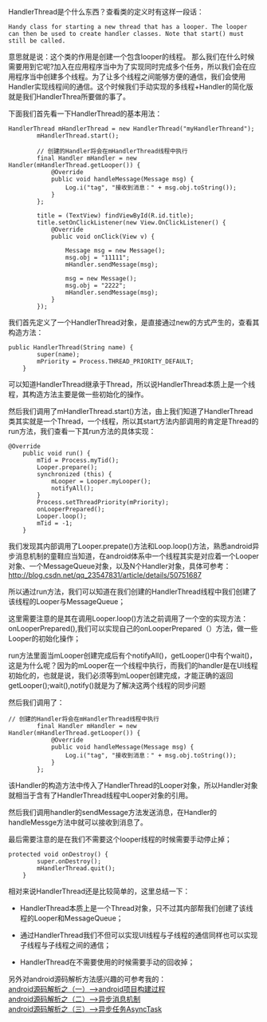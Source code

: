 HandlerThread是个什么东西？查看类的定义时有这样一段话：

```
Handy class for starting a new thread that has a looper. The looper can then be used to create handler classes. Note that start() must still be called.
```
意思就是说：这个类的作用是创建一个包含looper的线程。
那么我们在什么时候需要用到它呢?加入在应用程序当中为了实现同时完成多个任务，所以我们会在应用程序当中创建多个线程。为了让多个线程之间能够方便的通信，我们会使用Handler实现线程间的通信。这个时候我们手动实现的多线程+Handler的简化版就是我们HandlerThrea所要做的事了。

下面我们首先看一下HandlerThread的基本用法：

```
HandlerThread mHandlerThread = new HandlerThread("myHandlerThreand");
        mHandlerThread.start();

        // 创建的Handler将会在mHandlerThread线程中执行
        final Handler mHandler = new Handler(mHandlerThread.getLooper()) {
            @Override
            public void handleMessage(Message msg) {
                Log.i("tag", "接收到消息：" + msg.obj.toString());
            }
        };

        title = (TextView) findViewById(R.id.title);
        title.setOnClickListener(new View.OnClickListener() {
            @Override
            public void onClick(View v) {

                Message msg = new Message();
                msg.obj = "11111";
                mHandler.sendMessage(msg);

                msg = new Message();
                msg.obj = "2222";
                mHandler.sendMessage(msg);
            }
        });
```

我们首先定义了一个HandlerThread对象，是直接通过new的方式产生的，查看其构造方法：

```
public HandlerThread(String name) {
        super(name);
        mPriority = Process.THREAD_PRIORITY_DEFAULT;
    }
```
可以知道HandlerThread继承于Thread，所以说HandlerThread本质上是一个线程，其构造方法主要是做一些初始化的操作。

然后我们调用了mHandlerThread.start()方法，由上我们知道了HandlerThread类其实就是一个Thread，一个线程，所以其start方法内部调用的肯定是Thread的run方法，我们查看一下其run方法的具体实现：

```
@Override
    public void run() {
        mTid = Process.myTid();
        Looper.prepare();
        synchronized (this) {
            mLooper = Looper.myLooper();
            notifyAll();
        }
        Process.setThreadPriority(mPriority);
        onLooperPrepared();
        Looper.loop();
        mTid = -1;
    }
```
我们发现其内部调用了Looper.prepate()方法和Loop.loop()方法，熟悉android异步消息机制的童鞋应当知道，在android体系中一个线程其实是对应着一个Looper对象、一个MessageQueue对象，以及N个Handler对象，具体可参考：http://blog.csdn.net/qq_23547831/article/details/50751687

所以通过run方法，我们可以知道在我们创建的HandlerThread线程中我们创建了该线程的Looper与MessageQueue；

这里需要注意的是其在调用Looper.loop()方法之前调用了一个空的实现方法：onLooperPrepared(),我们可以实现自己的onLooperPrepared（）方法，做一些Looper的初始化操作；

run方法里面当mLooper创建完成后有个notifyAll()，getLooper()中有个wait()，这是为什么呢？因为的mLooper在一个线程中执行，而我们的handler是在UI线程初始化的，也就是说，我们必须等到mLooper创建完成，才能正确的返回getLooper();wait(),notify()就是为了解决这两个线程的同步问题

然后我们调用了：

```
// 创建的Handler将会在mHandlerThread线程中执行
        final Handler mHandler = new Handler(mHandlerThread.getLooper()) {
            @Override
            public void handleMessage(Message msg) {
                Log.i("tag", "接收到消息：" + msg.obj.toString());
            }
        };
```
该Handler的构造方法中传入了HandlerThread的Looper对象，所以Handler对象就相当于含有了HandlerThread线程中Looper对象的引用。

然后我们调用handler的sendMessage方法发送消息，在Handler的handleMessge方法中就可以接收到消息了。

最后需要注意的是在我们不需要这个looper线程的时候需要手动停止掉；

```
protected void onDestroy() {
        super.onDestroy();
        mHandlerThread.quit();
    }

```

相对来说HandlerThread还是比较简单的，这里总结一下：

- HandlerThread本质上是一个Thread对象，只不过其内部帮我们创建了该线程的Looper和MessageQueue；

- 通过HandlerThread我们不但可以实现UI线程与子线程的通信同样也可以实现子线程与子线程之间的通信；

- HandlerThread在不需要使用的时候需要手动的回收掉；

另外对android源码解析方法感兴趣的可参考我的：
<br><a href="http://blog.csdn.net/qq_23547831/article/details/50634435"> android源码解析之（一）-->android项目构建过程</a>
<br><a href="http://blog.csdn.net/qq_23547831/article/details/50751687">android源码解析之（二）-->异步消息机制</a>
<br><a href="http://blog.csdn.net/qq_23547831/article/details/50803849">android源码解析之（三）-->异步任务AsyncTask</a>
